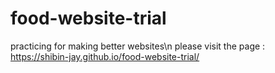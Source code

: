 # food-website-trial
practicing for making better websites\n
please visit the page :
https://shibin-jay.github.io/food-website-trial/
